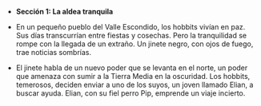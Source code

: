 - **Sección 1: La aldea tranquila**

- En un pequeño pueblo del Valle Escondido, los hobbits vivían en paz. Sus días transcurrían entre fiestas y cosechas. Pero la tranquilidad se rompe con la llegada de un extraño. Un jinete negro, con ojos de fuego, trae noticias sombrías.

- El jinete habla de un nuevo poder que se levanta en el norte, un poder que amenaza con sumir a la Tierra Media en la oscuridad. Los hobbits, temerosos, deciden enviar a uno de los suyos, un joven llamado Elian, a buscar ayuda. Elian, con su fiel perro Pip, emprende un viaje incierto.